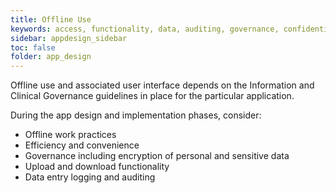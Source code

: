 ```yaml
---
title: Offline Use
keywords: access, functionality, data, auditing, governance, confidentiality, privacy,
sidebar: appdesign_sidebar
toc: false
folder: app_design 
---
```


Offline use and associated user interface depends on the Information and Clinical Governance guidelines in place for the particular application.
  
During the app design and implementation phases, consider:  
* Offline work practices
* Efficiency and convenience
* Governance including encryption of personal and sensitive data
* Upload and download functionality
* Data entry logging and auditing
